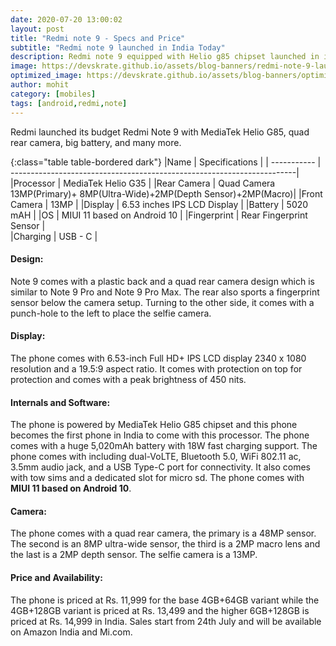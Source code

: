 ```yaml
---
date: 2020-07-20 13:00:02
layout: post
title: "Redmi note 9 - Specs and Price"
subtitle: "Redmi note 9 launched in India Today"
description: Redmi note 9 equipped with Helio g85 chipset launched in india here is everything you need to know.
image: https://devskrate.github.io/assets/blog-banners/redmi-note-9-launch.jpg
optimized_image: https://devskrate.github.io/assets/blog-banners/optimized/redmi-note-9-launch.webp
author: mohit
category: [mobiles]
tags: [android,redmi,note]
---
```

Redmi launched its budget Redmi Note 9 with MediaTek Helio G85, quad rear camera, big battery, and many more.

{:class="table table-bordered dark"}
|Name         | Specifications                                                         |
| ----------- | -----------------------------------------------------------------------|
|Processor    | MediaTek Helio G35                                                     |
|Rear Camera  | Quad Camera 13MP(Primary)+ 8MP(Ultra-Wide)+2MP(Depth Sensor)+2MP(Macro)|
|Front Camera | 13MP                                                                   |
|Display      | 6.53 inches IPS LCD Display                                            |
|Battery      | 5020 mAH                                                               |
|OS           | MIUI 11 based on Android 10                                            |
|Fingerprint  | Rear Fingerprint Sensor                                                |  
|Charging     | USB - C                                                                |

#### Design:

Note 9 comes with a plastic back and a quad rear camera design which is similar to Note 9 Pro and Note 9 Pro Max. The rear also sports a fingerprint sensor below the camera setup. Turning to the other side, it comes with a punch-hole to the left to place the selfie camera. 

#### Display:

The phone comes with 6.53-inch Full HD+ IPS LCD display 2340 x 1080 resolution and a 19.5:9 aspect ratio. It comes with protection on top for protection and comes with a peak brightness of 450 nits.
#### Internals and Software:

The phone is powered by MediaTek Helio G85 chipset and this phone becomes the first phone in India to come with this processor. The phone comes with a huge 5,020mAh battery with 18W fast charging support. The phone comes with including dual-VoLTE, Bluetooth 5.0, WiFi 802.11 ac, 3.5mm audio jack, and a USB Type-C port for connectivity. It also comes with tow sims and a dedicated slot for micro sd. The phone comes with **MIUI 11 based on Android 10**.
#### Camera:

The phone comes with a quad rear camera, the primary is a 48MP sensor. The second is an 8MP ultra-wide sensor, the third is a 2MP macro lens and the last is a 2MP depth sensor. The selfie camera is a 13MP.

#### Price and Availability:
The phone is priced at Rs. 11,999 for the base 4GB+64GB variant while the 4GB+128GB variant is priced at Rs. 13,499 and the higher 6GB+128GB is priced at Rs. 14,999 in India. Sales start from 24th July and will be available on Amazon India and Mi.com.
